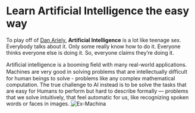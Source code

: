 # Learn Artificial Intelligence the easy way


To play off of [Dan Ariely](https://www.facebook.com/dan.ariely/posts/904383595868), **Artificial Intelligence** is a lot like teenage sex. Everybody talks about it. Only some really know how to do it. Everyone thinks everyone else is doing it. So, everyone claims they’re doing it.

Artiﬁcial intelligence is a booming ﬁeld with many real-world applications. Machines are very good in solving problems that are intellectually diﬃcult for human beings to solve - 
problems like any complex mathematical computation. The true challenge to AI instead is to be solve the tasks that are easy for Humans to perform but hard to describe
formally — problems that we solve intuitively, that feel automatic for us, like recognizing spoken words or faces in images.
![Ex-Machina](https://github.com/imgurnoor/imgurnoor.github.io/blob/master/assets/img/Capture-Exmachina.JPG "Ex-Machina")

